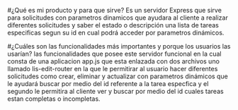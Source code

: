 #¿Qué es mi producto y para que sirve?
Es un servidor Express que sirve para solicitudes con parametros dinamicos que ayudara al cliente a realizar diferentes solicitudes y saber el estado o descripción una lista de tareas especificas segun su  id en cual podrá acceder por parametros dinámicos.

#¿Cuáles son las funcionalidades más importantes y porque los usuarios las usarían?
 las funcionalidades que posee este servidor funcional en la cual consta de una aplicacion app.js que esta enlazada con dos archivos uno llamado lis-edit-router en la que le permitirar al usuario hacer diferentes solicitudes como crear, eliminar y actualizar con parametros dinámicos que le ayudará buscar por medio del id referente a la tarea especfica y el segundo le permitira al cliente ver y buscar por medio del id cuales tareas estan completas o incompletas.